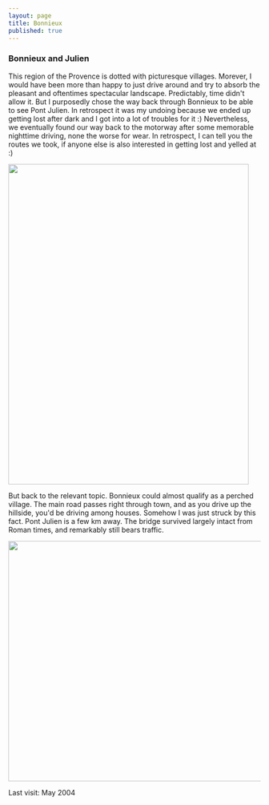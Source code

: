 ```yaml
---
layout: page
title: Bonnieux
published: true
---
```

<h3>Bonnieux and Julien</h3>

This region of the Provence is dotted with picturesque villages. Morever, I would have been more than happy to just drive around and try to absorb the pleasant and oftentimes spectacular landscape. Predictably, time didn't allow it. But I purposedly chose the way back through Bonnieux to be able to see Pont Julien. In retrospect it was my undoing because we ended up getting lost after dark and I got into a lot of troubles for it :) Nevertheless, we eventually found our way back to the motorway after some memorable nighttime driving, none the worse for wear. In retrospect, I can tell you the routes we took, if anyone else is also interested in getting lost and yelled at :)

<img src="https://dl.dropboxusercontent.com/u/52804626/bonnieux/img_7745.jpg" width="480" height="640" />

But back to the relevant topic. Bonnieux could almost qualify as a perched village. The main road passes right through town, and as you drive up the hillside, you'd be driving among houses. Somehow I was just struck by this fact. Pont Julien is a few km away. The bridge survived largely intact from Roman times, and remarkably still bears traffic.

<img src="https://dl.dropboxusercontent.com/u/52804626/bonnieux/img_7740.jpg" width="640" height="480" />

Last visit: May 2004
